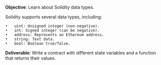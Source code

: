 **Objective**: Learn about Solidity data types.

Solidity supports several data types, including:

    •	uint: Unsigned integer (non-negative).
    •	int: Signed integer (can be negative).
    •	address: Represents an Ethereum address.
    •	string: Text data.
    •	bool: Boolean true/false.

**Deliverable**: Write a contract with different state variables and a function that returns their values.
